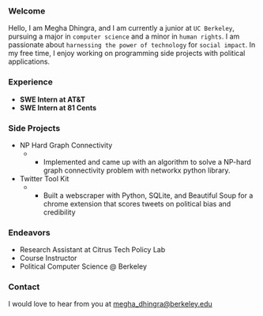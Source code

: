 


### Welcome

Hello, I am Megha Dhingra, and I am currently a junior at `UC Berkeley`, pursuing a major in `computer science` and a minor in `human rights`. I am passionate about `harnessing the power of technology` for `social impact`. In my free time, I enjoy working on programming side projects with political applications. 

### Experience
- **SWE Intern at AT&T**
- **SWE Intern at 81 Cents**


### Side Projects
 - NP Hard Graph Connectivity
   - - Implemented and came up with an algorithm to solve a NP-hard graph connectivity problem with networkx python library.
 - Twitter Tool Kit 
    - - Built a webscraper with Python, SQLite, and Beautiful Soup for a chrome extension that scores tweets on political bias and credibility
 

### Endeavors
 - Research Assistant at Citrus Tech Policy Lab
 - Course Instructor
 - Political Computer Science @ Berkeley
 
 
### Contact
I would love to hear from you at megha_dhingra@berkeley.edu


